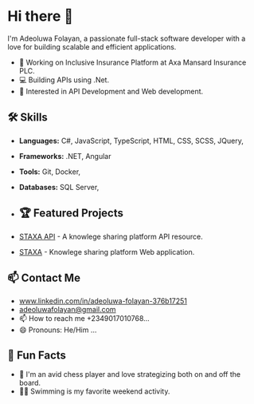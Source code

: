 # Hi there 👋
I'm Adeoluwa Folayan, a passionate full-stack software developer with a love for building scalable and efficient applications.

- 🌟 Working on Inclusive Insurance Platform at Axa Mansard Insurance PLC.
- 💻 Building APIs using .Net.
- 🎯 Interested in API Development and Web development.

## 🛠️ Skills
- **Languages:** C#, JavaScript, TypeScript, HTML, CSS, SCSS, JQuery, 
- **Frameworks:** .NET, Angular
- **Tools:** Git, Docker,
- **Databases:** SQL Server,

- ## 🏆 Featured Projects
- [STAXA API](https://careers.axamansard.com/staxaApi/swagger/index.html) - A knowlege sharing platform API resource.
- [STAXA](https://careers.axamansard.com/staxa) - Knowlege sharing platform Web application.

## 📫 Contact Me
- www.linkedin.com/in/adeoluwa-folayan-376b17251
- adeoluwafolayan@gmail.com
- 📫 How to reach me +2349017010768...
- 😄 Pronouns: He/Him ...

## 🎉 Fun Facts
- 🎯 I'm an avid chess player and love strategizing both on and off the board.
- 🏊‍♂️ Swimming is my favorite weekend activity.



<!---
deizay/deizay is a ✨ special ✨ repository because its `README.md` (this file) appears on your GitHub profile.
You can click the Preview link to take a look at your changes.
--->
